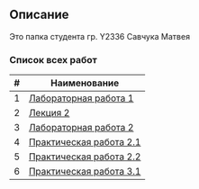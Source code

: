 ## Описание

Это папка студента гр. Y2336
Савчука Матвея

### Список всех работ

| # | Наименование |
| --- | --- |
| 1 | [Лабораторная работа 1](./LR1_DFD) |
| 2 | [Лекция 2](./lections/lection_2_DFD) |
| 3 | [Лабораторная работа 2](./LR2) |
| 4 | [Практическая работа 2.1](./Pr2.1_PiterChen) |
| 5 | [Практическая работа 2.2](./Pr2.2) |
| 6 | [Практическая работа 3.1](./Pr3.1_sqlite) |